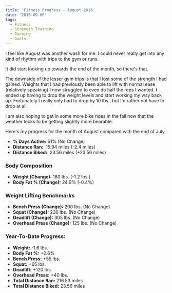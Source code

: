 ```yaml
---
title: 'Fitness Progress - August 2016'
date: '2016-09-06'
tags:
  - Fitness
  - Strength Training
  - Running
  - Goals
---
```


I feel like August was another wash for me. I could never really get into any kind of rhythm with trips to the gym or runs.
<!-- excerpt -->

It did start looking up towards the end of the month, so there's that.

The downside of the lesser gym trips is that I lost some of the strength I had gained. Weights that I had previously been able to lift with normal ease (relatively speaking) I now struggled to even do half the reps I wanted. I ended up having to drop the weight levels and start working my way back up. Fortunately I really only had to drop by 10 lbs., but I'd rather not have to drop at all.

I am also hoping to get in some more bike rides in the fall now that the weather looks to be getting slightly more bearable.

Here's my progress for the month of August compared with the end of July

-   **% Days Active:** 61% (No Change)
-   **Distance Ran:**: 15.94 miles (-2.4 miles)
-   **Distance Biked:**: 23.56 miles (+23.56 miles)

### Body Composition

-   **Weight (Change):** 180 lbs. (-1.2 lbs.)
-   **Body Fat % (Change):** 24.9% (-0.4%)

### Weight Lifting Benchmarks

-   **Bench Press (Change):** 200 lbs. (No Change)
-   **Squat (Change):** 230 lbs. (No Change)
-   **Deadlift (Change):** 305 lbs. (No Change)
-   **Overhead Press (Change):** 125 lbs. (No Change)

### Year-To-Date Progress:

-   **Weight:** -1.6 lbs.
-   **Body Fat %:** +2.6%
-   **Bench Press:** +55 lbs.
-   **Squat:** +65 lbs.
-   **Deadlift:** +120 lbs.
-   **Overhead Press:** +40 lbs.
-   **Total Distance Ran:** 216.53 miles
-   **Total Distance Biked:** 23.56 miles
